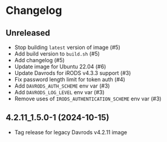 # Changelog

## Unreleased

- Stop building `latest` version of image (#5)
- Add build version to `build.sh` (#5)
- Add changelog (#5)
- Update image for Ubuntu 22.04 (#6)
- Update Davrods for iRODS v4.3.3 support (#3)
- Fix password length limit for token auth (#4)
- Add `DAVRODS_AUTH_SCHEME` env var (#3)
- Add `DAVRODS_LOG_LEVEL` env var (#3)
- Remove uses of `IRODS_AUTHENTICATION_SCHEME` env var (#3)

## 4.2.11_1.5.0-1 (2024-10-15)

- Tag release for legacy Davrods v4.2.11 image

